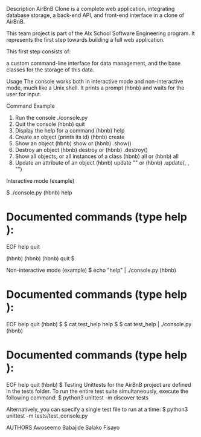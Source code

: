 Description 
AirBnB Clone is a complete web application, integrating database storage, a back-end API, and front-end interface in a clone of AirBnB.

This team project is part of the Alx School Software Engineering program.
It represents the first step towards building a full web application.

This first step consists of:

a custom command-line interface for data management,
and the base classes for the storage of this data.

Usage
The console works both in interactive mode and non-interactive mode, much like a Unix shell. It prints a prompt (hbnb) and waits for the user for input.

Command	Example
1. Run the console	./console.py
2. Quit the console	(hbnb) quit
3. Display the help for a command	(hbnb) help <command>
4. Create an object (prints its id)	(hbnb) create <class>
5. Show an object	(hbnb) show <class> <id> or (hbnb) <class>.show(<id>)
6. Destroy an object	(hbnb) destroy <class> <id> or (hbnb) <class>.destroy(<id>)
7. Show all objects, or all instances of a class	(hbnb) all or (hbnb) all <class>
8. Update an attribute of an object	(hbnb) update <class> <id> <attribute name> "<attribute value>" or (hbnb) <class>.update(<id>, <attribute name>, "<attribute value>")

Interactive mode (example)

$ ./console.py
(hbnb) help

Documented commands (type help <topic>):
========================================
EOF  help  quit

(hbnb)
(hbnb)
(hbnb) quit
$

Non-interactive mode (example)
$ echo "help" | ./console.py
(hbnb)

Documented commands (type help <topic>):
========================================
EOF  help  quit
(hbnb)
$
$ cat test_help
help
$
$ cat test_help | ./console.py
(hbnb)

Documented commands (type help <topic>):
========================================
EOF  help  quit
(hbnb)
$
Testing
Unittests for the AirBnB project are defined in the tests folder. To run the entire test suite simultaneously, execute the following command:
$ python3 unittest -m discover tests

Alternatively, you can specify a single test file to run at a time:
$ python3 unittest -m tests/test_console.py

AUTHORS
Awoseemo Babajide
Salako Fisayo

